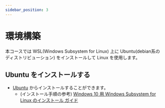 ```yaml
---
sidebar_position: 3
---
```


# 環境構築

本コースでは WSL(Windows Subsystem for Linux) 上に Ubuntu(debian系のディストリビューション) をインストールして Linux を使用します。

## Ubuntu をインストールする

- [Ubuntu](https://apps.microsoft.com/store/detail/ubuntu/9PDXGNCFSCZV?hl=ja-jp&gl=jp&rtc=1&activetab=pivot%3Aoverviewtab) からインストールすることができます。
  - (インストール手順の参考) [Windows 10 用 Windows Subsystem for Linux のインストール ガイド](https://docs.microsoft.com/ja-jp/windows/wsl/install-win10)

